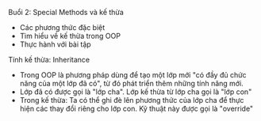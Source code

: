Buổi 2: Special Methods và kế thừa
- Các phương thức đặc biệt
- Tìm hiểu về kế thừa trong OOP
- Thực hành với bài tập


Tính kế thừa: Inheritance
- Trong OOP là phương pháp dùng để tạo một lớp mới "có đầy đủ chức năng của một lớp đã có", từ đó phát triển thêm những tính năng mới.
- Lớp đã có được gọi là "lớp cha". Lớp kế thừa từ lớp cha gọi là "lớp con"
- Trong kế thừa: Ta có thể ghi đè lên phương thức của lớp cha để thực hiện các thay đổi riêng cho lớp con. Kỹ thuật này được gọi là "override"